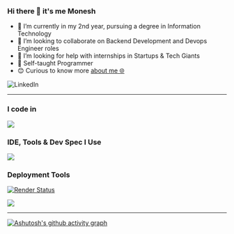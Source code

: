 ### Hi there 👋 it's me Monesh

- 🔭 I’m currently in my 2nd year, pursuing a degree in Information Technology
- 👯 I’m looking to collaborate on Backend Development and Devops Engineer roles
- 🤔 I’m looking for help with internships in Startups & Tech Giants
- 🙂 Self-taught Programmer 
- 😊 Curious to know more [about me 🌐](https://moneshgomo.netlify.app/)
  
<p>
  <img src="https://skillicons.dev/icons?i=linkedin&theme=dark" alt="LinkedIn"/>
</p>

***

### I code in
<p>
  <img src="https://skillicons.dev/icons?i=java,py,html,css,js,php,spring,maven,git,mysql,postgres&theme=dark"/>
</p>

### IDE, Tools & Dev Spec I Use
<p>
  <img src="https://skillicons.dev/icons?i=eclipse,idea,vscode,postman,docker,notion,ubuntu,windows&theme=dark"/>
</p>

### Deployment Tools 
[![Render Status](https://img.shields.io/badge/Render-Deployed-46E3B7?style=for-the-badge&logo=render)](https://blog-1fcl.onrender.com/home)
<p>
  <img src="https://skillicons.dev/icons?i=firebase,netlify&theme=dark"/>
</p>

***

[![Ashutosh's github activity graph](https://github-readme-activity-graph.vercel.app/graph?username=moneshgomo&bg_color=171616&color=edd9ed&line=11c04e&point=28f0ed&area=true&hide_border=true)](https://github.com/ashutosh00710/github-readme-activity-graph)
